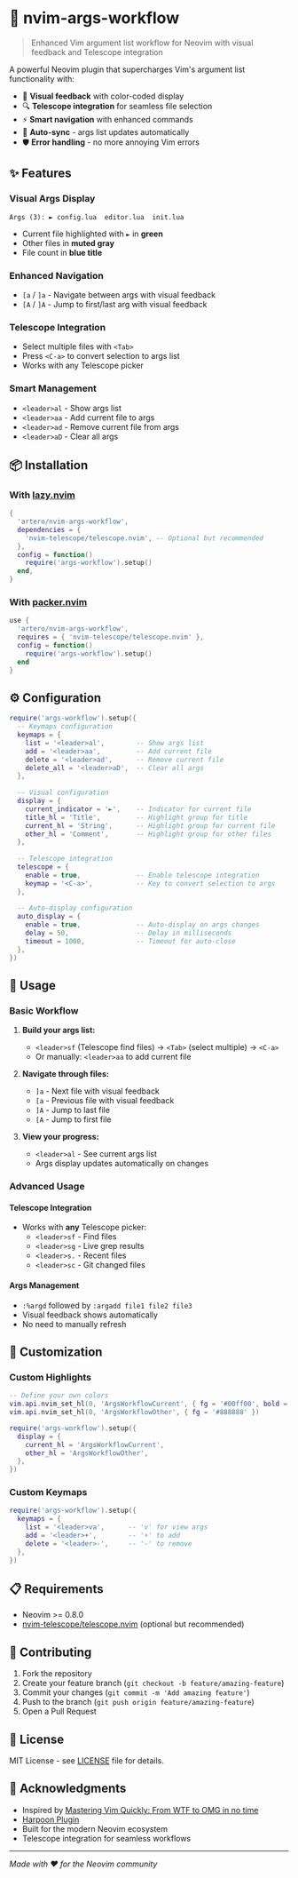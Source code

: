 # 🎯 nvim-args-workflow

> Enhanced Vim argument list workflow for Neovim with visual feedback and Telescope integration

A powerful Neovim plugin that supercharges Vim's argument list functionality with:
- 🎨 **Visual feedback** with color-coded display
- 🔍 **Telescope integration** for seamless file selection
- ⚡ **Smart navigation** with enhanced commands
- 🎣 **Auto-sync** - args list updates automatically
- 🛡️ **Error handling** - no more annoying Vim errors

## ✨ Features

### Visual Args Display
```
Args (3): ► config.lua  editor.lua  init.lua
```
- Current file highlighted with `►` in **green**
- Other files in **muted gray**  
- File count in **blue title**

### Enhanced Navigation
- `[a` / `]a` - Navigate between args with visual feedback
- `[A` / `]A` - Jump to first/last arg with visual feedback

### Telescope Integration
- Select multiple files with `<Tab>` 
- Press `<C-a>` to convert selection to args list
- Works with any Telescope picker

### Smart Management
- `<leader>al` - Show args list
- `<leader>aa` - Add current file to args
- `<leader>ad` - Remove current file from args  
- `<leader>aD` - Clear all args

## 📦 Installation

### With [lazy.nvim](https://github.com/folke/lazy.nvim)
```lua
{
  'artero/nvim-args-workflow',
  dependencies = {
    'nvim-telescope/telescope.nvim', -- Optional but recommended
  },
  config = function()
    require('args-workflow').setup()
  end,
}
```

### With [packer.nvim](https://github.com/wbthomason/packer.nvim)
```lua
use {
  'artero/nvim-args-workflow',
  requires = { 'nvim-telescope/telescope.nvim' },
  config = function()
    require('args-workflow').setup()
  end
}
```

## ⚙️ Configuration

```lua
require('args-workflow').setup({
  -- Keymaps configuration
  keymaps = {
    list = '<leader>al',        -- Show args list
    add = '<leader>aa',         -- Add current file
    delete = '<leader>ad',      -- Remove current file  
    delete_all = '<leader>aD',  -- Clear all args
  },
  
  -- Visual configuration
  display = {
    current_indicator = '►',    -- Indicator for current file
    title_hl = 'Title',         -- Highlight group for title
    current_hl = 'String',      -- Highlight group for current file
    other_hl = 'Comment',       -- Highlight group for other files
  },
  
  -- Telescope integration
  telescope = {
    enable = true,              -- Enable telescope integration
    keymap = '<C-a>',           -- Key to convert selection to args
  },
  
  -- Auto-display configuration  
  auto_display = {
    enable = true,              -- Auto-display on args changes
    delay = 50,                 -- Delay in milliseconds
    timeout = 1000,             -- Timeout for auto-close
  },
})
```

## 🚀 Usage

### Basic Workflow
1. **Build your args list:**
   - `<leader>sf` (Telescope find files) → `<Tab>` (select multiple) → `<C-a>`
   - Or manually: `<leader>aa` to add current file

2. **Navigate through files:**
   - `]a` - Next file with visual feedback
   - `[a` - Previous file with visual feedback  
   - `]A` - Jump to last file
   - `[A` - Jump to first file

3. **View your progress:**
   - `<leader>al` - See current args list
   - Args display updates automatically on changes

### Advanced Usage

#### Telescope Integration
- Works with **any** Telescope picker:
  - `<leader>sf` - Find files
  - `<leader>sg` - Live grep results  
  - `<leader>s.` - Recent files
  - `<leader>sc` - Git changed files

#### Args Management
- `:%argd` followed by `:argadd file1 file2 file3` 
- Visual feedback shows automatically
- No need to manually refresh

## 🎨 Customization

### Custom Highlights
```lua
-- Define your own colors
vim.api.nvim_set_hl(0, 'ArgsWorkflowCurrent', { fg = '#00ff00', bold = true })
vim.api.nvim_set_hl(0, 'ArgsWorkflowOther', { fg = '#888888' })

require('args-workflow').setup({
  display = {
    current_hl = 'ArgsWorkflowCurrent',
    other_hl = 'ArgsWorkflowOther',
  },
})
```

### Custom Keymaps
```lua
require('args-workflow').setup({
  keymaps = {
    list = '<leader>va',      -- 'v' for view args
    add = '<leader>+',        -- '+' to add
    delete = '<leader>-',     -- '-' to remove
  },
})
```

## 📋 Requirements

- Neovim >= 0.8.0
- [nvim-telescope/telescope.nvim](https://github.com/nvim-telescope/telescope.nvim) (optional but recommended)

## 🤝 Contributing

1. Fork the repository
2. Create your feature branch (`git checkout -b feature/amazing-feature`)
3. Commit your changes (`git commit -m 'Add amazing feature'`)
4. Push to the branch (`git push origin feature/amazing-feature`)
5. Open a Pull Request

## 📄 License

MIT License - see [LICENSE](LICENSE) file for details.

## 🙏 Acknowledgments

- Inspired by [Mastering Vim Quickly: From WTF to OMG in no time](https://www.amazon.com/Mastering-Vim-Quickly-WTF-time/dp/1983325740)
- [Harpoon Plugin](https://github.com/ThePrimeagen/harpoon)
- Built for the modern Neovim ecosystem
- Telescope integration for seamless workflows

---

*Made with ❤️ for the Neovim community*
